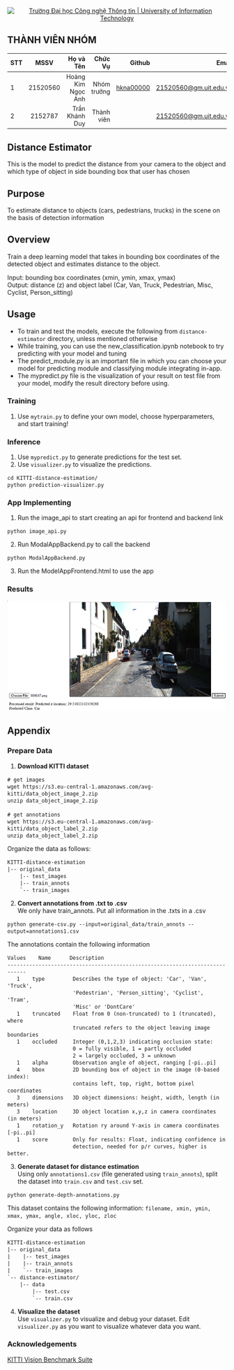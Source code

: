 <!-- Banner -->
<p align="center">
  <a href="https://www.uit.edu.vn/" title="Trường Đại học Công nghệ Thông tin" style="border: none;">
    <img src="https://i.imgur.com/WmMnSRt.png" alt="Trường Đại học Công nghệ Thông tin | University of Information Technology">
  </a>
</p>


## THÀNH VIÊN NHÓM
| STT    | MSSV          | Họ và Tên              |Chức Vụ    | Github                                                  | Email                   |
| ------ |:-------------:| ----------------------:|----------:|--------------------------------------------------------:|-------------------------:
| 1      | 21520560      | Hoàng Kim Ngọc Anh     |Nhóm trưởng|[hkna00000](https://github.com/hkna00000)                |21520560@gm.uit.edu.vn   |
| 2      | 2152787       | Trần Khánh Duy         |Thành viên |                                                         |21520560@gm.uit.edu.vn   |

## Distance Estimator
 This is the model to predict the distance from your camera to the object and which type of object in side bounding box that user has chosen
## Purpose

To estimate distance to objects (cars, pedestrians, trucks) in the scene on the basis of detection information

## Overview
Train a deep learning model that takes in bounding box coordinates of the detected object and estimates distance to the object.

Input: bounding box coordinates (xmin, ymin, xmax, ymax) <br/>
Output: distance (z) and object label (Car, Van, Truck, Pedestrian, Misc, Cyclist, Person_sitting)

## Usage
- To train and test the models, execute the following from `distance-estimator` directory, unless mentioned otherwise
- While training, you can use the new_classification.ipynb notebook to try predicting with your model and tuning
- The predict_module.py is an important file in which you can choose your model for predicting module and classifying module integrating in-app.
- The mypredict.py file is the visualization of your result on test file from your model, modify the result directory before using.
### Training
1. Use `mytrain.py` to define your own model, choose hyperparameters, and start training!

### Inference
1. Use `mypredict.py` to generate predictions for the test set.
2. Use `visualizer.py` to visualize the predictions.
```
cd KITTI-distance-estimation/
python prediction-visualizer.py
```
### App Implementing
1. Run the image_api to start creating an api for frontend and backend link
```
python image_api.py
```
2. Run ModalAppBackend.py to call the backend
```
python ModalAppBackend.py
```
3. Run the ModelAppFrontend.html to use the app
### Results
![](GithubInstance/000.png)
## Appendix
### Prepare Data
1. **Download KITTI dataset**
```shell
# get images
wget https://s3.eu-central-1.amazonaws.com/avg-kitti/data_object_image_2.zip
unzip data_object_image_2.zip

# get annotations
wget https://s3.eu-central-1.amazonaws.com/avg-kitti/data_object_label_2.zip
unzip data_object_label_2.zip
```

Organize the data as follows:

```shell
KITTI-distance-estimation
|-- original_data
    |-- test_images
    |-- train_annots
    `-- train_images
```

2. **Convert annotations from .txt to .csv**<br/>
We only have train_annots. Put all information in the .txts in a .csv

```shell
python generate-csv.py --input=original_data/train_annots --output=annotations1.csv
```

The annotations contain the following information

```
Values    Name      Description
----------------------------------------------------------------------------
   1    type         Describes the type of object: 'Car', 'Van', 'Truck',
                     'Pedestrian', 'Person_sitting', 'Cyclist', 'Tram',
                     'Misc' or 'DontCare'
   1    truncated    Float from 0 (non-truncated) to 1 (truncated), where
                     truncated refers to the object leaving image boundaries
   1    occluded     Integer (0,1,2,3) indicating occlusion state:
                     0 = fully visible, 1 = partly occluded
                     2 = largely occluded, 3 = unknown
   1    alpha        Observation angle of object, ranging [-pi..pi]
   4    bbox         2D bounding box of object in the image (0-based index):
                     contains left, top, right, bottom pixel coordinates
   3    dimensions   3D object dimensions: height, width, length (in meters)
   3    location     3D object location x,y,z in camera coordinates (in meters)
   1    rotation_y   Rotation ry around Y-axis in camera coordinates [-pi..pi]
   1    score        Only for results: Float, indicating confidence in
                     detection, needed for p/r curves, higher is better.
```

3. **Generate dataset for distance estimation**<br/>
Using only `annotations1.csv` (file generated using `train_annots`), split the dataset into `train.csv` and `test.csv` set.

```shell
python generate-depth-annotations.py
 ```

This dataset contains the following information:
`filename, xmin, ymin, xmax, ymax, angle, xloc, yloc, zloc`

Organize your data as follows
```
KITTI-distance-estimation
|-- original_data
|    |-- test_images
|    |-- train_annots
|    `-- train_images
`-- distance-estimator/
    |-- data
        |-- test.csv
        `-- train.csv
```

4. **Visualize the dataset**<br/>
Use `visualizer.py` to visualize and debug your dataset. Edit `visualizer.py` as you want to visualize whatever data you want.


### Acknowledgements
[KITTI Vision Benchmark Suite](http://www.cvlibs.net/datasets/kitti/)
